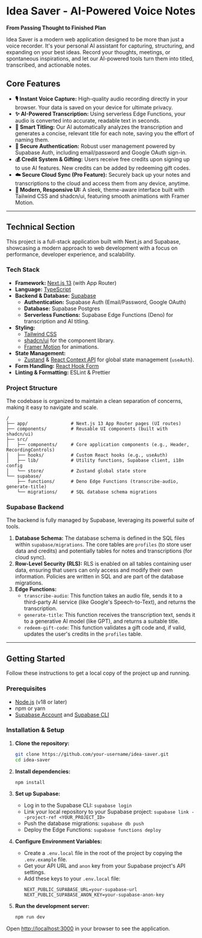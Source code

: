 # Idea Saver - AI-Powered Voice Notes

**From Passing Thought to Finished Plan**

Idea Saver is a modern web application designed to be more than just a voice recorder. It's your personal AI assistant for capturing, structuring, and expanding on your best ideas. Record your thoughts, meetings, or spontaneous inspirations, and let our AI-powered tools turn them into titled, transcribed, and actionable notes.

## Core Features

- **🎙️ Instant Voice Capture:** High-quality audio recording directly in your browser. Your data is saved on your device for ultimate privacy.
- **✨ AI-Powered Transcription:** Using serverless Edge Functions, your audio is converted into accurate, readable text in seconds.
- **🧠 Smart Titling:** Our AI automatically analyzes the transcription and generates a concise, relevant title for each note, saving you the effort of naming them.
- **🔐 Secure Authentication:** Robust user management powered by Supabase Auth, including email/password and Google OAuth sign-in.
- **💰 Credit System & Gifting:** Users receive free credits upon signing up to use AI features. New credits can be added by redeeming gift codes.
- **☁️ Secure Cloud Sync (Pro Feature):** Securely back up your notes and transcriptions to the cloud and access them from any device, anytime.
- **🎨 Modern, Responsive UI:** A sleek, theme-aware interface built with Tailwind CSS and shadcn/ui, featuring smooth animations with Framer Motion.

---

## Technical Section

This project is a full-stack application built with Next.js and Supabase, showcasing a modern approach to web development with a focus on performance, developer experience, and scalability.

### Tech Stack

- **Framework:** [Next.js 13](https://nextjs.org/) (with App Router)
- **Language:** [TypeScript](https://www.typescriptlang.org/)
- **Backend & Database:** [Supabase](https://supabase.io/)
  - **Authentication:** Supabase Auth (Email/Password, Google OAuth)
  - **Database:** Supabase Postgres
  - **Serverless Functions:** Supabase Edge Functions (Deno) for transcription and AI titling.
- **Styling:**
  - [Tailwind CSS](https://tailwindcss.com/)
  - [shadcn/ui](https://ui.shadcn.com/) for the component library.
  - [Framer Motion](https://www.framer.com/motion/) for animations.
- **State Management:**
  - [Zustand](https://zustand-demo.pmnd.rs/) & [React Context API](https://react.dev/reference/react/useContext) for global state management (`useAuth`).
- **Form Handling:** [React Hook Form](https://react-hook-form.com/)
- **Linting & Formatting:** ESLint & Prettier

### Project Structure

The codebase is organized to maintain a clean separation of concerns, making it easy to navigate and scale.

```
/
├── app/                # Next.js 13 App Router pages (UI routes)
├── components/         # Reusable UI components (built with shadcn/ui)
├── src/
│   ├── components/     # Core application components (e.g., Header, RecordingControls)
│   ├── hooks/          # Custom React hooks (e.g., useAuth)
│   ├── lib/            # Utility functions, Supabase client, i18n config
│   └── store/          # Zustand global state store
└── supabase/
    ├── functions/      # Deno Edge Functions (transcribe-audio, generate-title)
    └── migrations/     # SQL database schema migrations
```

### Supabase Backend

The backend is fully managed by Supabase, leveraging its powerful suite of tools.

1.  **Database Schema:** The database schema is defined in the SQL files within `supabase/migrations`. The core tables are `profiles` (to store user data and credits) and potentially tables for notes and transcriptions (for cloud sync).
2.  **Row-Level Security (RLS):** RLS is enabled on all tables containing user data, ensuring that users can only access and modify their own information. Policies are written in SQL and are part of the database migrations.
3.  **Edge Functions:**
    -   `transcribe-audio`: This function takes an audio file, sends it to a third-party AI service (like Google's Speech-to-Text), and returns the transcription.
    -   `generate-title`: This function receives the transcription text, sends it to a generative AI model (like GPT), and returns a suitable title.
    -   `redeem-gift-code`: This function validates a gift code and, if valid, updates the user's credits in the `profiles` table.

---

## Getting Started

Follow these instructions to get a local copy of the project up and running.

### Prerequisites

- [Node.js](https://nodejs.org/) (v18 or later)
- npm or yarn
- [Supabase Account](https://supabase.com/dashboard) and [Supabase CLI](https://supabase.com/docs/guides/cli)

### Installation & Setup

1.  **Clone the repository:**
    ```bash
    git clone https://github.com/your-username/idea-saver.git
    cd idea-saver
    ```

2.  **Install dependencies:**
    ```bash
    npm install
    ```

3.  **Set up Supabase:**
    - Log in to the Supabase CLI: `supabase login`
    - Link your local repository to your Supabase project: `supabase link --project-ref <YOUR_PROJECT_ID>`
    - Push the database migrations: `supabase db push`
    - Deploy the Edge Functions: `supabase functions deploy`

4.  **Configure Environment Variables:**
    - Create a `.env.local` file in the root of the project by copying the `.env.example` file.
    - Get your API URL and `anon` key from your Supabase project's API settings.
    - Add these keys to your `.env.local` file:
      ```
      NEXT_PUBLIC_SUPABASE_URL=your-supabase-url
      NEXT_PUBLIC_SUPABASE_ANON_KEY=your-supabase-anon-key
      ```

5.  **Run the development server:**
    ```bash
    npm run dev
    ```

Open [http://localhost:3000](http://localhost:3000) in your browser to see the application.
